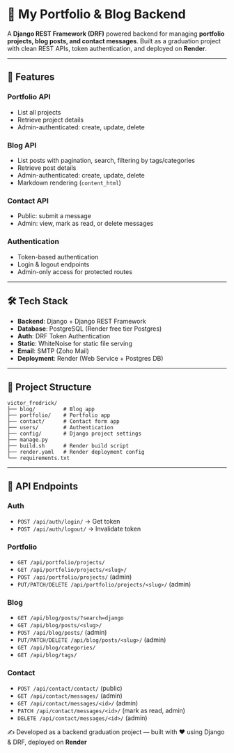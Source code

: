 # 📌 My Portfolio & Blog Backend

A **Django REST Framework (DRF)** powered backend for managing **portfolio projects, blog posts, and contact messages**. Built as a graduation project with clean REST APIs, token authentication, and deployed on **Render**.

---

## 🚀 Features

### Portfolio API

* List all projects
* Retrieve project details
* Admin-authenticated: create, update, delete

### Blog API

* List posts with pagination, search, filtering by tags/categories
* Retrieve post details
* Admin-authenticated: create, update, delete
* Markdown rendering (`content_html`)

### Contact API

* Public: submit a message
* Admin: view, mark as read, or delete messages

### Authentication

* Token-based authentication
* Login & logout endpoints
* Admin-only access for protected routes

---

## 🛠️ Tech Stack

* **Backend**: Django + Django REST Framework
* **Database**: PostgreSQL (Render free tier Postgres)
* **Auth**: DRF Token Authentication
* **Static**: WhiteNoise for static file serving
* **Email**: SMTP (Zoho Mail)
* **Deployment**: Render (Web Service + Postgres DB)

---

## 📂 Project Structure

```
victor_fredrick/
├── blog/         # Blog app
├── portfolio/    # Portfolio app
├── contact/      # Contact form app
├── users/        # Authentication
├── config/       # Django project settings
├── manage.py
├── build.sh      # Render build script
├── render.yaml   # Render deployment config
└── requirements.txt
```

---

## 🔑 API Endpoints

### Auth

* `POST /api/auth/login/` → Get token
* `POST /api/auth/logout/` → Invalidate token

### Portfolio

* `GET /api/portfolio/projects/`
* `GET /api/portfolio/projects/<slug>/`
* `POST /api/portfolio/projects/` (admin)
* `PUT/PATCH/DELETE /api/portfolio/projects/<slug>/` (admin)

### Blog

* `GET /api/blog/posts/?search=django`
* `GET /api/blog/posts/<slug>/`
* `POST /api/blog/posts/` (admin)
* `PUT/PATCH/DELETE /api/blog/posts/<slug>/` (admin)
* `GET /api/blog/categories/`
* `GET /api/blog/tags/`

### Contact

* `POST /api/contact/contact/` (public)
* `GET /api/contact/messages/` (admin)
* `GET /api/contact/messages/<id>/` (admin)
* `PATCH /api/contact/messages/<id>/` (mark as read, admin)
* `DELETE /api/contact/messages/<id>/` (admin)

✍️ Developed as a backend graduation project — built with ❤️ using Django & DRF, deployed on **Render**